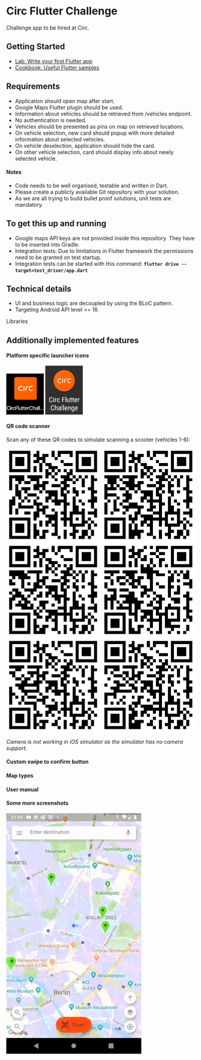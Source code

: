 # Circ Flutter Challenge

Challenge app to be hired at Circ.

## Getting Started

- [Lab: Write your first Flutter app](https://flutter.dev/docs/get-started/codelab)
- [Cookbook: Useful Flutter samples](https://flutter.dev/docs/cookbook)


## Requirements
* Application should open map after start. 
* Google Maps Flutter plugin should be used. 
* Information about vehicles should be retrieved from /vehicles endpoint. 
* No authentication is needed. 
* Vehicles should be presented as pins on map on retrieved locations. 
* On vehicle selection, new card should popup with more detailed information about selected vehicles. 
* On vehicle deselection, application should hide the card. 
* On other vehicle selection, card should display info about newly selected vehicle. 

#### Notes
* Code needs to be well organised, testable and written in Dart. 
* Please create a publicly available Git repository with your solution. 
* As we are all trying to build bullet proof solutions, unit tests are mandatory.


## To get this up and running

* Google maps API keys are not provided inside this repository. They have to be inserted into Gradle.
* Integration tests: Due to limitations in Flutter framework the permissions need to be granted on test startup.
* Integration tests can be started with this command: **`flutter drive --target=test_driver/app.dart`**


## Technical details
* UI and business logic are decoupled by using the BLoC pattern.
* Targeting Android API level >= 16

Libraries




## Additionally implemented features

#### Platform specific launcher icons
<img src="readme_resources/launcher_ios.png" width="100"/>
<img src="readme_resources/launcher_android.jpg" width="100"/>

#### QR code scanner

Scan any of these QR codes to simulate scanning a scooter (vehicles 1-6):

 <img src="readme_resources/vehicle_qr_codes/qrcode-vehicle-id-1.png" width="250" style="border:10;">   
 <img src="readme_resources/vehicle_qr_codes/qrcode-vehicle-id-2.png" width="250">   
 <img src="readme_resources/vehicle_qr_codes/qrcode-vehicle-id-3.png" width="250">   
 <img src="readme_resources/vehicle_qr_codes/qrcode-vehicle-id-4.png" width="250">   
 <img src="readme_resources/vehicle_qr_codes/qrcode-vehicle-id-5.png" width="250">   
 <img src="readme_resources/vehicle_qr_codes/qrcode-vehicle-id-6.png" width="250">   

<i>Camera is not working in iOS simulator as the simulator has no camera support.</i>

#### Custom swipe to confirm button



#### Map types



#### User manual



#### Some more screenshots
<img src="readme_resources/selecting_markers_360.gif" width="360"/>
